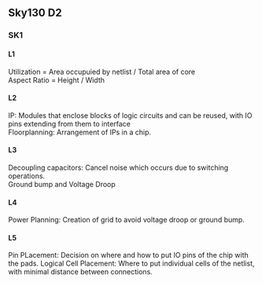## Sky130 D2
### SK1
#### L1
Utilization = Area occupuied by netlist / Total area of core\
Aspect Ratio = Height / Width
#### L2
IP: Modules that enclose blocks of logic circuits and can be reused, with IO pins extending from them to interface\
Floorplanning: Arrangement of IPs in a chip.
#### L3
Decoupling capacitors: Cancel noise which occurs due to switching operations.\
Ground bump and Voltage Droop
#### L4
Power Planning: Creation of grid to avoid voltage droop or ground bump.
#### L5
Pin PLacement: Decision on where and how to put IO pins of the chip with the pads.
Logical Cell Placement: Where to put individual cells of the netlist, with minimal distance between connections.


